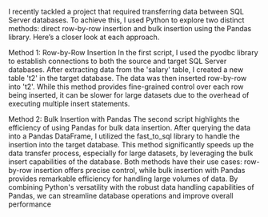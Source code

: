 
I recently tackled a project that required transferring data between SQL Server databases. To achieve this, I used Python to explore two distinct methods: direct row-by-row insertion and bulk insertion using the Pandas library. Here’s a closer look at each approach.

Method 1: Row-by-Row Insertion
In the first script, I used the pyodbc library to establish connections to both the source and target SQL Server databases. After extracting data from the 'salary' table, I created a new table 't2' in the target database. The data was then inserted row-by-row into 't2'. While this method provides fine-grained control over each row being inserted, it can be slower for large datasets due to the overhead of executing multiple insert statements.

Method 2: Bulk Insertion with Pandas
The second script highlights the efficiency of using Pandas for bulk data insertion. After querying the data into a Pandas DataFrame, I utilized the fast_to_sql library to handle the insertion into the target database. This method significantly speeds up the data transfer process, especially for large datasets, by leveraging the bulk insert capabilities of the database.
Both methods have their use cases: row-by-row insertion offers precise control, while bulk insertion with Pandas provides remarkable efficiency for handling large volumes of data. By combining Python's versatility with the robust data handling capabilities of Pandas, we can streamline database operations and improve overall performance
